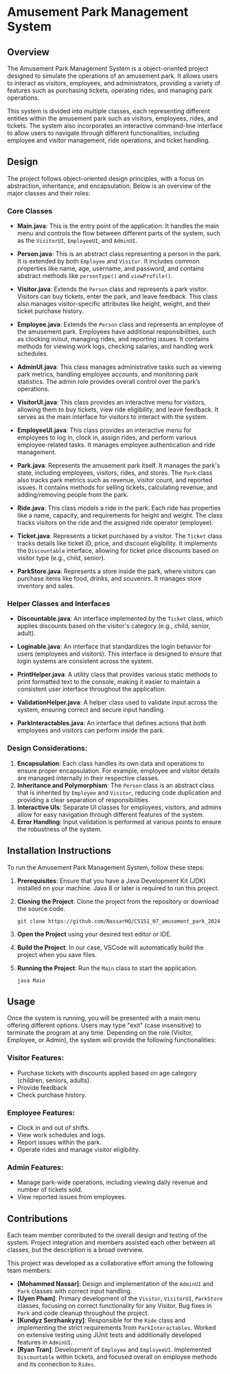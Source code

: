# Amusement Park Management System

## Overview

The Amusement Park Management System is a object-oriented project designed to simulate the operations of an amusement park. It allows users to interact as visitors, employees, and administrators, providing a variety of features such as purchasing tickets, operating rides, and managing park operations.

This system is divided into multiple classes, each representing different entities within the amusement park such as visitors, employees, rides, and tickets. The system also incorporates an interactive command-line interface to allow users to navigate through different functionalities, including employee and visitor management, ride operations, and ticket handling.

## Design

The project follows object-oriented design principles, with a focus on abstraction, inheritance, and encapsulation. Below is an overview of the major classes and their roles:

### Core Classes

- **Main.java**: This is the entry point of the application. It handles the main menu and controls the flow between different parts of the system, such as the `VisitorUI`, `EmployeeUI`, and `AdminUI`.
    
- **Person.java**: This is an abstract class representing a person in the park. It is extended by both `Employee` and `Visitor`. It includes common properties like name, age, username, and password, and contains abstract methods like `personType()` and `viewProfile()`.
    
- **Visitor.java**: Extends the `Person` class and represents a park visitor. Visitors can buy tickets, enter the park, and leave feedback. This class also manages visitor-specific attributes like height, weight, and their ticket purchase history.
    
- **Employee.java**: Extends the `Person` class and represents an employee of the amusement park. Employees have additional responsibilities, such as clocking in/out, managing rides, and reporting issues. It contains methods for viewing work logs, checking salaries, and handling work schedules.
    
- **AdminUI.java**: This class manages administrative tasks such as viewing park metrics, handling employee accounts, and monitoring park statistics. The admin role provides overall control over the park’s operations.
    
- **VisitorUI.java**: This class provides an interactive menu for visitors, allowing them to buy tickets, view ride eligibility, and leave feedback. It serves as the main interface for visitors to interact with the system.
    
- **EmployeeUI.java**: This class provides an interactive menu for employees to log in, clock in, assign rides, and perform various employee-related tasks. It manages employee authentication and ride management.
    
- **Park.java**: Represents the amusement park itself. It manages the park's state, including employees, visitors, rides, and stores. The `Park` class also tracks park metrics such as revenue, visitor count, and reported issues. It contains methods for selling tickets, calculating revenue, and adding/removing people from the park.
    
- **Ride.java**: This class models a ride in the park. Each ride has properties like a name, capacity, and requirements for height and weight. The class tracks visitors on the ride and the assigned ride operator (employee).
    
- **Ticket.java**: Represents a ticket purchased by a visitor. The `Ticket` class tracks details like ticket ID, price, and discount eligibility. It implements the `Discountable` interface, allowing for ticket price discounts based on visitor type (e.g., child, senior).
    
- **ParkStore.java**: Represents a store inside the park, where visitors can purchase items like food, drinks, and souvenirs. It manages store inventory and sales.
    

### Helper Classes and Interfaces

- **Discountable.java**: An interface implemented by the `Ticket` class, which applies discounts based on the visitor's category (e.g., child, senior, adult).
    
- **Loginable.java**: An interface that standardizes the login behavior for users (employees and visitors). This interface is designed to ensure that login systems are consistent across the system.
    
- **PrintHelper.java**: A utility class that provides various static methods to print formatted text to the console, making it easier to maintain a consistent user interface throughout the application.
    
- **ValidationHelper.java**: A helper class used to validate input across the system, ensuring correct and secure input handling.
    
- **ParkInteractables.java**: An interface that defines actions that both employees and visitors can perform inside the park.

### Design Considerations:

1. **Encapsulation**: Each class handles its own data and operations to ensure proper encapsulation. For example, employee and visitor details are managed internally in their respective classes.
2. **Inheritance and Polymorphism**: The `Person` class is an abstract class that is inherited by `Employee` and `Visitor`, reducing code duplication and providing a clear separation of responsibilities.
3. **Interactive UIs**: Separate UI classes for employees, visitors, and admins allow for easy navigation through different features of the system.
4. **Error Handling**: Input validation is performed at various points to ensure the robustness of the system.

## Installation Instructions

To run the Amusement Park Management System, follow these steps:

1. **Prerequisites**: Ensure that you have a Java Development Kit (JDK) installed on your machine. Java 8 or later is required to run this project.
    
2. **Cloning the Project**: Clone the project from the repository or download the source code.
    
    `git clone https://github.com/NassarHQ/CS151_07_amusement_park_2024`
    
3. **Open the Project** using your desired text editor or IDE.

4. **Build the Project**: In our case, VSCode will automatically build the project when you save files.
    
5. **Running the Project**: Run the `Main` class to start the application.
    
    `java Main`
    

## Usage

Once the system is running, you will be presented with a main menu offering different options. Users may type "exit" (case insensitive) to terminate the program at any time. Depending on the role (Visitor, Employee, or Admin), the system will provide the following functionalities:

### Visitor Features:

- Purchase tickets with discounts applied based on age category (children, seniors, adults).
- Provide feedback
- Check purchase history.

### Employee Features:

- Clock in and out of shifts.
- View work schedules and logs.
- Report issues within the park.
- Operate rides and manage visitor eligibility.

### Admin Features:

- Manage park-wide operations, including viewing daily revenue and number of tickets sold.
- View reported issues from employees.

## Contributions

Each team member contributed to the overall design and testing of the system. Project integration and members assisted each other between all classes, but the description is a broad overview.

This project was developed as a collaborative effort among the following team members:

- **[Mohammed Nassar]**: Design and implementation of the `AdminUI` and `Park` classes with correct input handling.
- **[Uyen Pham]**: Primary development of the `Visitor`, `VisitorUI`, `ParkStore` classes, focusing on correct functionality for any Visitor. Bug fixes in `Park` and code cleanup throughout the project.
- **[Kundyz Serzhankyzy]**: Responsible for the `Ride` class and implementing the strict requirements from `ParkInteractables`. Worked on extensive testing using JUnit tests and additionally developed features in `AdminUI`.
- **[Ryan Tran]**: Development of `Employee` and `EmployeeUI`. Implemented `Discountable` within tickets, and focused overall on employee methods and its connection to `Rides`.